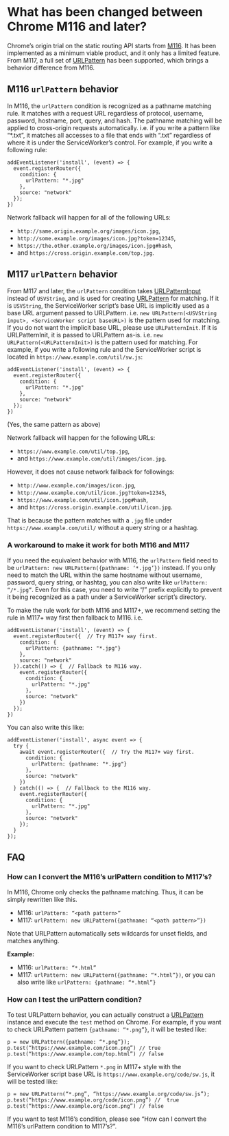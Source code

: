 # What has been changed between Chrome M116 and later?

Chrome’s origin trial on the static routing API starts from [M116](https://groups.google.com/a/chromium.org/g/blink-dev/c/_H8rqHW9ERQ/m/KLnRZaz3AAAJ).
It has been implemented as a minimum viable product, and it only has a limited feature.  From M117, a full set of 
[URLPattern](https://developer.mozilla.org/en-US/docs/Web/API/URLPattern/URLPattern) has been supported, which brings a behavior difference from M116.

## M116 `urlPattern` behavior

In M116, the `urlPattern` condition is recognized as a pathname matching rule.  It matches with a request URL regardless of protocol, username, password,
hostname, port, query, and hash.  The pathname matching will be applied to cross-origin requests automatically. i.e. if you write a pattern like “\*.txt”,
it matches all accesses to a file that ends with “.txt” regardless of where it is under the ServiceWorker’s control.
For example, if you write a following rule:

```
addEventListener('install', (event) => {
  event.registerRouter({
    condition: {
      urlPattern: "*.jpg"
    },
    source: "network"
  });
})
```

Network fallback will happen for all of the following URLs:

*   `http://same.origin.example.org/images/icon.jpg`,
*   `http://some.example.org/images/icon.jpg?token=12345`,
*   `https://the.other.example.org/images/icon.jpg#hash`,
*   and `https://cross.origin.example.com/top.jpg`.

## M117 `urlPattern` behavior

From M117 and later, the `urlPattern` condition takes [URLPatternInput](
https://chromium.googlesource.com/chromium/src/+/02c1d179486e02c6c11fcc14031e494879a2ab5f/third_party/blink/renderer/modules/url_pattern/url_pattern.idl#5)
instead of `USVString`, and is used for creating [URLPattern](https://developer.mozilla.org/en-US/docs/Web/API/URLPattern/URLPattern) for matching.
If it is `USVString`, the ServiceWorker script’s base URL is implicitly used as a base URL argument passed to URLPattern. i.e. 
`new URLPattern(<USVString input>, <ServiceWorker script baseURL>)` is the pattern used for matching.  If you do not want the implicit base URL,
please use `URLPatternInit`.  If it is URLPatternInit, it is passed to URLPattern as-is. i.e. `new URLPattern(<URLPatternInit>)` is the pattern used
for matching.  For example, if you write a following rule and the ServiceWorker script is located in `https://www.example.com/util/sw.js`:

```
addEventListener('install', (event) => {
  event.registerRouter({
    condition: {
      urlPattern: "*.jpg"
    },
    source: "network"
  });
})
```
(Yes, the same pattern as above)

Network fallback will happen for the following URLs:

*   `https://www.example.com/util/top.jpg`,
*   and `https://www.example.com/util/images/icon.jpg`.

However, it does not cause network fallback for followings:

*   `http://www.example.com/images/icon.jpg`,
*   `http://www.example.com/util/icon.jpg?token=12345`,
*   `https://www.example.com/util/icon.jpg#hash`,
*   and `https://cross.origin.example.com/util/icon.jpg`.

That is because the pattern matches with a `.jpg` file under `https://www.example.com/util/` without a query string or a hashtag.

### A workaround to make it work for both M116 and M117

If you need the equivalent behavior with M116, the `urlPattern` field need to be `urlPattern: new URLPattern({pathname: ‘*.jpg’})` instead.
If you only need to match the URL within the same hostname without username, password, query string, or hashtag, you can also write like 
`urlPattern: “/*.jpg”`.  Even for this case, you need to write “/” prefix explicitly to prevent it being recognized as a path under a ServiceWorker
script’s directory.

To make the rule work for both M116 and M117+, we recommend setting the rule in M117+ way first then fallback to M116. i.e.

```
addEventListener('install', (event) => {
  event.registerRouter({  // Try M117+ way first.
    condition: {
      urlPattern: {pathname: "*.jpg"}
    },
    source: "network"
  }).catch(() => {  // Fallback to M116 way.
    event.registerRouter({
      condition: {
        urlPattern: "*.jpg"
      },
      source: "network"
    })
  });
})
```

You can also write this like:

```
addEventListener('install', async event => {
  try {
    await event.registerRouter({  // Try the M117+ way first.
      condition: {
        urlPattern: {pathname: "*.jpg"}
      },
      source: "network"
    })
  } catch(() => {  // Fallback to the M116 way.
    event.registerRouter({
      condition: {
        urlPattern: "*.jpg"
      },
      source: "network"
    });
  }
});
```

## FAQ

### How can I convert the M116’s urlPattern condition to M117’s?

In M116, Chrome only checks the pathname matching.  Thus, it can be simply rewritten like this.

* M116: `urlPattern: “<path pattern>”`
* M117: `urlPattern: new URLPattern({pathname: “<path pattern>”})`

Note that URLPattern automatically sets wildcards for unset fields, and matches anything.

**Example:**

* M116: `urlPattern: “*.html”`
* M117: `urlPattern: new URLPattern({pathname: “*.html”})`, or you can also write like `urlPattern: {pathname: “*.html”}`

### How can I test the urlPattern condition?

To test URLPattern behavior, you can actually construct a [URLPattern](https://developer.mozilla.org/en-US/docs/Web/API/URLPattern/URLPattern)
instance and execute the `test` method on Chrome.  For example, if you want to check URLPattern pattern `{pathname: “*.png”}`,
it will be tested like:

```
p = new URLPattern({pathname: “*.png”});
p.test(“https://www.example.com/icon.png”) // true
p.test(“https://www.example.com/top.html”) // false
```

If you want to check URLPattern `*.png` in M117+ style with the ServiceWorker script base URL is `https://www.example.org/code/sw.js`,
it will be tested like:

```
p = new URLPattern(“*.png”, “https://www.example.org/code/sw.js”);
p.test(“https://www.example.org/code/icon.png”) //  true
p.test(“https://www.example.org/icon.png”) // false
```

If you want to test M116’s condition, please see “How can I convert the M116’s urlPattern condition to M117’s?”.
